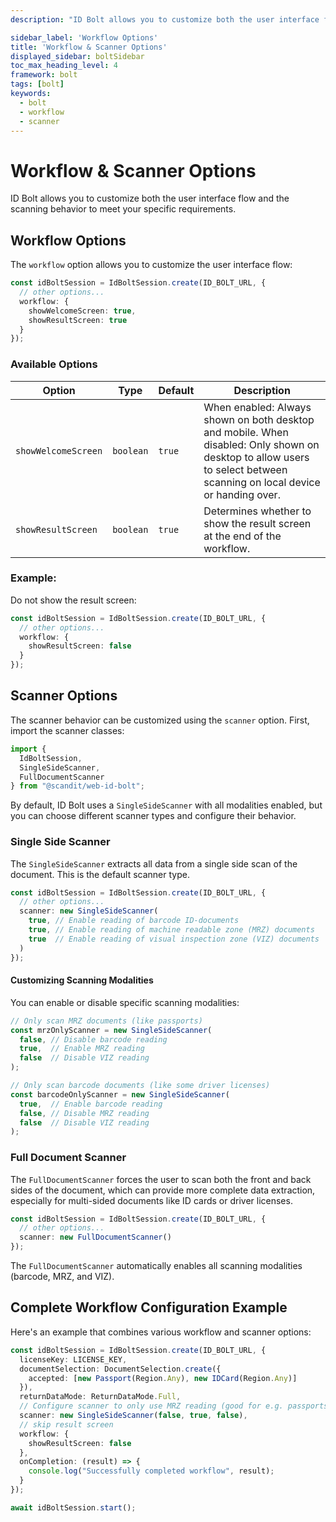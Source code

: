 ```yaml
---
description: "ID Bolt allows you to customize both the user interface flow and the scanning behavior to meet your specific requirements.                                                                                "

sidebar_label: 'Workflow Options'
title: 'Workflow & Scanner Options'
displayed_sidebar: boltSidebar
toc_max_heading_level: 4
framework: bolt
tags: [bolt]
keywords:
  - bolt
  - workflow
  - scanner
---
```


# Workflow & Scanner Options

ID Bolt allows you to customize both the user interface flow and the scanning behavior to meet your specific requirements.

## Workflow Options

The `workflow` option allows you to customize the user interface flow:

```ts
const idBoltSession = IdBoltSession.create(ID_BOLT_URL, {
  // other options...
  workflow: {
    showWelcomeScreen: true,
    showResultScreen: true
  }
});
```

### Available Options

| Option | Type | Default | Description |
|--------|------|---------|-------------|
| `showWelcomeScreen` | `boolean` | `true` | When enabled: Always shown on both desktop and mobile. When disabled: Only shown on desktop to allow users to select between scanning on local device or handing over. |
| `showResultScreen` | `boolean` | `true` | Determines whether to show the result screen at the end of the workflow. |

### Example:

Do not show the result screen:

```ts
const idBoltSession = IdBoltSession.create(ID_BOLT_URL, {
  // other options...
  workflow: {
    showResultScreen: false
  }
});
```

## Scanner Options

The scanner behavior can be customized using the `scanner` option. First, import the scanner classes:

```ts
import {
  IdBoltSession,
  SingleSideScanner,
  FullDocumentScanner
} from "@scandit/web-id-bolt";
```

By default, ID Bolt uses a `SingleSideScanner` with all modalities enabled, but you can choose different scanner types and configure their behavior.

### Single Side Scanner

The `SingleSideScanner` extracts all data from a single side scan of the document. This is the default scanner type.

```ts
const idBoltSession = IdBoltSession.create(ID_BOLT_URL, {
  // other options...
  scanner: new SingleSideScanner(
    true, // Enable reading of barcode ID-documents
    true, // Enable reading of machine readable zone (MRZ) documents
    true  // Enable reading of visual inspection zone (VIZ) documents
  )
});
```

#### Customizing Scanning Modalities

You can enable or disable specific scanning modalities:

```ts
// Only scan MRZ documents (like passports)
const mrzOnlyScanner = new SingleSideScanner(
  false, // Disable barcode reading
  true,  // Enable MRZ reading
  false  // Disable VIZ reading
);

// Only scan barcode documents (like some driver licenses)
const barcodeOnlyScanner = new SingleSideScanner(
  true,  // Enable barcode reading
  false, // Disable MRZ reading
  false  // Disable VIZ reading
);
```

### Full Document Scanner

The `FullDocumentScanner` forces the user to scan both the front and back sides of the document, which can provide more complete data extraction, especially for multi-sided documents like ID cards or driver licenses.

```ts
const idBoltSession = IdBoltSession.create(ID_BOLT_URL, {
  // other options...
  scanner: new FullDocumentScanner()
});
```

The `FullDocumentScanner` automatically enables all scanning modalities (barcode, MRZ, and VIZ).


## Complete Workflow Configuration Example

Here's an example that combines various workflow and scanner options:

```ts
const idBoltSession = IdBoltSession.create(ID_BOLT_URL, {
  licenseKey: LICENSE_KEY,
  documentSelection: DocumentSelection.create({
    accepted: [new Passport(Region.Any), new IDCard(Region.Any)]
  }),
  returnDataMode: ReturnDataMode.Full,
  // Configure scanner to only use MRZ reading (good for e.g. passports)
  scanner: new SingleSideScanner(false, true, false),
  // skip result screen
  workflow: {
    showResultScreen: false
  },
  onCompletion: (result) => {
    console.log("Successfully completed workflow", result);
  }
});

await idBoltSession.start();
``` 